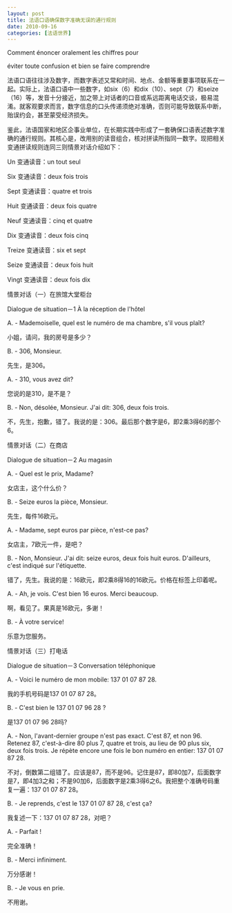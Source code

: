 ```yaml
---
layout: post
title: 法语口语确保数字准确无误的通行规则
date: 2010-09-16
categories: [法语世界]  
---
```


Comment énoncer oralement les chiffres pour

éviter toute confusion et bien se faire comprendre



法语口语往往涉及数字，而数字表述又常和时间、地点、金额等重要事项联系在一起。实际上，法语口语中一些数字，如six（6）和dix（10）、sept（7）和seize（16）等，发音十分接近，加之带上对话者的口音或系远距离电话交谈，极易混淆。就客观要求而言，数字信息的口头传递须绝对准确，否则可能导致联系中断，贻误约会，甚至蒙受经济损失。

鉴此，法语国家和地区企事业单位，在长期实践中形成了一套确保口语表述数字准确的通行规则。其核心是，改用别的读音组合，核对拼读所指同一数字。现把相关变通拼读规则连同三则情景对话介绍如下：

Un 变通读音：un tout seul

Six 变通读音：deux fois trois

Sept 变通读音：quatre et trois

Huit 变通读音：deux fois quatre

Neuf 变通读音：cinq et quatre

Dix 变通读音：deux fois cinq

Treize 变通读音：six et sept

Seize 变通读音：deux fois huit

Vingt 变通读音：deux fois dix

情景对话（一）在旅馆大堂柜台

Dialogue de situation－1 À la réception de l'hôtel

A. - Mademoiselle, quel est le numéro de ma chambre, s'il vous plaît?

小姐，请问，我的房号是多少？

B. - 306, Monsieur.

先生，是306。

A. - 310, vous avez dit?

您说的是310，是不是？

B. - Non, désolée, Monsieur. J'ai dit: 306, deux fois trois.

不，先生，抱歉，错了。我说的是：306。最后那个数字是6，即2乘3得6的那个6。

情景对话（二）在商店

Dialogue de situation－2 Au magasin

A. - Quel est le prix, Madame?

女店主，这个什么价？

B. - Seize euros la pièce, Monsieur.

先生，每件16欧元。

A. - Madame, sept euros par pièce, n'est-ce pas?

女店主，7欧元一件，是吧？

B. - Non, Monsieur. J'ai dit: seize euros, deux fois huit euros. D'ailleurs, c'est indiqué sur l'étiquette.

错了，先生。我说的是：16欧元，即2乘8得16的16欧元。价格在标签上印着呢。

A. - Ah, je vois. C'est bien 16 euros. Merci beaucoup.

啊，看见了。果真是16欧元，多谢！

B. - À votre service!

乐意为您服务。

情景对话（三）打电话

Dialogue de situation－3 Conversation téléphonique

A. - Voici le numéro de mon mobile: 137 01 07 87 28.

我的手机号码是137 01 07 87 28。

B. - C'est bien le 137 01 07 96 28 ?

是137 01 07 96 28吗?

A. - Non, l'avant-dernier groupe n'est pas exact. C'est 87, et non 96. Retenez 87, c'est-à-dire 80 plus 7, quatre et trois, au lieu de 90 plus six, deux fois trois. Je répète encore une fois le bon numéro en entier: 137 01 07 87 28.

不对，倒数第二组错了。应该是87，而不是96。记住是87，即80加7，后面数字是7，即4加3之和；不是90加6，后面数字是2乘3得6之6。我把整个准确号码重复一遍：137 01 07 87 28。

B. - Je reprends, c'est le 137 01 07 87 28, c'est ça?

我复述一下：137 01 07 87 28，对吧？

A. - Parfait !

完全准确！

B. - Merci infiniment.

万分感谢！

B. - Je vous en prie.

不用谢。
